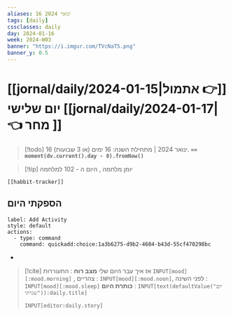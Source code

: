 ```yaml
---
aliases: 16 ינואר 2024
tags: [daily]
cssclasses: daily
day: 2024-01-16
week: 2024-W03
banner: "https://i.imgur.com/TVcNaT5.png"
banner_y: 0.5
---
```


# [[jornal/daily/2024-01-15|אתמול 👉]] יום שלישי [[jornal/daily/2024-01-17|👈 מחר ]]

> [!todo]   16 ינואר 2024 | מתחילת השנה: 16 ימים (או 3 שבועות). 
> **`== moment(dv.current().day - 0).fromNow()`**

> [!tip]  יומן מלחמה , היום ה - 102 למלחמה

```meta-bind-embed
[[habbit-tracker]]
```

## הספקתי היום

```meta-bind-button
label: Add Activity
style: default
actions: 
  - type: command
    command: quickadd:choice:1a3b6275-d9b2-4604-b43d-55cf470298bc

```
-  

> [!cite] אז איך עבר היום שלי
> **מצב רוח** :  התעוררות `INPUT[mood][:mood.morning]` , צהריים : `INPUT[mood][:mood.noon]`,  לפני השינה :  `INPUT[mood][:mood.sleep]`
> **כותרת היום** : `INPUT[text(defaultValue("יום שגרתי")):daily.title]`
> ```meta-bind
> INPUT[editor:daily.story]
> ```